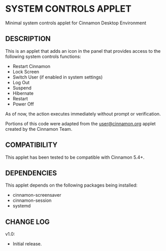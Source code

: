 SYSTEM CONTROLS APPLET
======================
Minimal system controls applet for Cinnamon Desktop Environment

DESCRIPTION
-----------
This is an applet that adds an icon in the panel that provides access to the
following system controls functions:
 * Restart Cinnamon
 * Lock Screen
 * Switch User (if enabled in system settings)
 * Log Out
 * Suspend
 * Hibernate
 * Restart
 * Power Off

As of now, the action executes immediately without prompt or verification.

Portions of this code were adapted from the user@cinnamon.org applet created by
the Cinnamon Team.

COMPATIBILITY
-------------
This applet has been tested to be compatible with Cinnamon 5.4+.

DEPENDENCIES
------------
This applet depends on the following packages being installed:
  * cinnamon-screensaver
  * cinnamon-session
  * systemd

CHANGE LOG
----------
v1.0:
  - Initial release.

